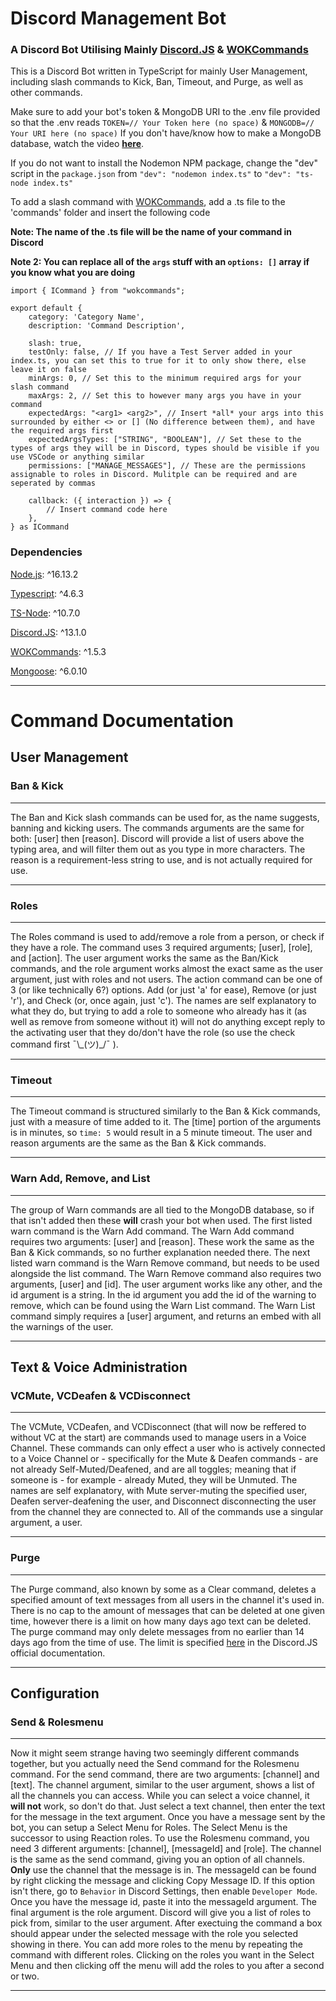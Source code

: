 # Discord Management Bot
### A Discord Bot Utilising Mainly [Discord.JS](https://github.com/DiscordJS/Discord.JS) & [WOKCommands](https://github.com/AlexzanderFlores/WOKCommands)

This is a Discord Bot written in TypeScript for mainly User Management, including slash commands to Kick, Ban, Timeout, and Purge, as well as other commands.

Make sure to add your bot's token & MongoDB URI to the .env file provided so that the .env reads `TOKEN=// Your Token here (no space)` & `MONGODB=// Your URI here (no space)`
If you don't have/know how to make a MongoDB database, watch the video [__here__](https://www.youtube.com/watch?v=a3Gz_7KEJkQ).

If you do not want to install the Nodemon NPM package, change the "dev" script in the `package.json` from `"dev": "nodemon index.ts"` to `"dev": "ts-node index.ts"`

To add a slash command with [WOKCommands](https://github.com/AlexzanderFlores/WOKCommands), add a .ts file to the 'commands' folder and insert the following code

**Note: The name of the .ts file will be the name of your command in Discord**

**Note 2: You can replace all of the `args` stuff with an `options: []` array if you know what you are doing**
```
import { ICommand } from "wokcommands";

export default {
    category: 'Category Name',
    description: 'Command Description',

    slash: true,
    testOnly: false, // If you have a Test Server added in your index.ts, you can set this to true for it to only show there, else leave it on false
    minArgs: 0, // Set this to the minimum required args for your slash command
    maxArgs: 2, // Set this to however many args you have in your command
    expectedArgs: "<arg1> <arg2>", // Insert *all* your args into this surrounded by either <> or [] (No difference between them), and have the required args first
    expectedArgsTypes: ["STRING", "BOOLEAN"], // Set these to the types of args they will be in Discord, types should be visible if you use VSCode or anything similar
    permissions: ["MANAGE_MESSAGES"], // These are the permissions assignable to roles in Discord. Mulitple can be required and are seperated by commas

    callback: ({ interaction }) => {
        // Insert command code here
    },
} as ICommand
```

### Dependencies
[Node.js](https://nodejs.org/en/download/): ^16.13.2

[Typescript](https://www.npmjs.com/package/typescript): ^4.6.3

[TS-Node](https://www.npmjs.com/package/ts-node): ^10.7.0

[Discord.JS](https://www.npmjs.com/package/discord.js): ^13.1.0

[WOKCommands](https://www.npmjs.com/package/wokcommands): ^1.5.3

[Mongoose](https://www.npmjs.com/package/mongoose): ^6.0.10

---

# Command Documentation
## User Management
### Ban & Kick
---
The Ban and Kick slash commands can be used for, as the name suggests, banning and kicking users. The commands arguments are the same for both: \[user\] then \[reason\]. Discord will provide a list of users above the typing area, and will filter them out as you type in more characters. The reason is a requirement-less string to use, and is not actually required for use.

---
### Roles
---
The Roles command is used to add/remove a role from a person, or check if they have a role. The command uses 3 required arguments; \[user\], \[role\], and \[action\]. The user argument works the same as the Ban/Kick commands, and the role argument works almost the exact same as the user argument, just with roles and not users. The action command can be one of 3 (or like technically 6?) options. Add (or just 'a' for ease), Remove (or just 'r'), and Check (or, once again, just 'c'). The names are self explanatory to what they do, but trying to add a role to someone who already has it (as well as remove from someone without it) will not do anything except reply to the activating user that they do/don't have the role (so use the check command first ¯\\\_(ツ)\_/¯ ).

---
### Timeout
---
The Timeout command is structured similarly to the Ban & Kick commands, just with a measure of time added to it. The \[time\] portion of the arguments is in minutes, so `time: 5` would result in a 5 minute timeout. The user and reason arguments are the same as the Ban & Kick commands.

---
### Warn Add, Remove, and List
---
The group of Warn commands are all tied to the MongoDB database, so if that isn't added then these **will** crash your bot when used. The first listed warn command is the Warn Add command. The Warn Add command requires two arguments: \[user\] and \[reason\]. These work the same as the Ban & Kick commands, so no further explanation needed there. The next listed warn command is the Warn Remove command, but needs to be used alongside the list command. The Warn Remove command also requires two arguments, \[user\] and \[id\]. The user argument works like any other, and the id argument is a string. In the id argument you add the id of the warning to remove, which can be found using the Warn List command. The Warn List command simply requires a \[user\] argument, and returns an embed with all the warnings of the user.

---
## Text & Voice Administration
### VCMute, VCDeafen & VCDisconnect
---
The VCMute, VCDeafen, and VCDisconnect (that will now be reffered to without VC at the start) are commands used to manage users in a Voice Channel. These commands can only effect a user who is actively connected to a Voice Channel or - specifically for the Mute & Deafen commands - are not already Self-Muted/Deafened, and are all toggles; meaning that if someone is - for example - already Muted, they will be Unmuted. The names are self explanatory, with Mute server-muting the specified user, Deafen server-deafening the user, and Disconnect disconnecting the user from the channel they are connected to. All of the commands use a singular argument, a user.

---
### Purge
---
The Purge command, also known by some as a Clear command, deletes a specified amount of text messages from all users in the channel it's used in. There is no cap to the amount of messages that can be deleted at one given time, however there is a limit on how many days ago text can be deleted. The purge command may only delete messages from no earlier than 14 days ago from the time of use. The limit is specified [here](https://discord.js.org/#/docs/discord.js/stable/class/TextChannel?scrollTo=bulkDelete) in the Discord.JS official documentation.

---
## Configuration
### Send & Rolesmenu
---
Now it might seem strange having two seemingly different commands together, but you actually need the Send command for the Rolesmenu command. For the send command, there are two arguments: \[channel\] and \[text\]. The channel argument, similar to the user argument, shows a list of all the channels you can access. While you can select a voice channel, it **will not** work, so don't do that. Just select a text channel, then enter the text for the message in the text argument. Once you have a message sent by the bot, you can setup a Select Menu for Roles. The Select Menu is the successor to using Reaction roles. To use the Rolesmenu command, you need 3 different arguments: \[channel\], \[messageId\] and \[role\]. The channel is the same as the send command, giving you an option of all channels. **Only** use the channel that the message is in. The messageId can be found by right clicking the message and clicking Copy Message ID. If this option isn't there, go to `Behavior` in Discord Settings, then enable `Developer Mode`. Once you have the message id, paste it into the messageId argument. The final argument is the role argument. Discord will give you a list of roles to pick from, similar to the user argument. After exectuing the command a box should appear under the selected message with the role you selected showing in there. You can add more roles to the menu by repeating the command with different roles. Clicking on the roles you want in the Select Menu and then clicking off the menu will add the roles to you after a second or two.

---
